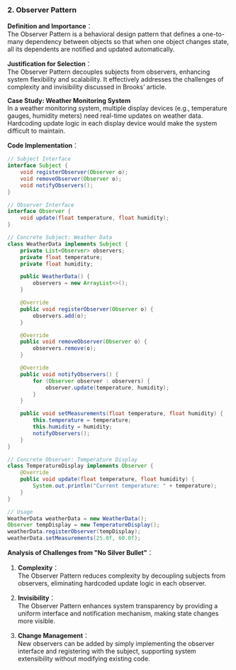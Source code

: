 ### 2. Observer Pattern

**Definition and Importance**：  
The Observer Pattern is a behavioral design pattern that defines a one-to-many dependency between objects so that when one object changes state, all its dependents are notified and updated automatically.

**Justification for Selection**：  
The Observer Pattern decouples subjects from observers, enhancing system flexibility and scalability. It effectively addresses the challenges of complexity and invisibility discussed in Brooks’ article.

**Case Study: Weather Monitoring System**  
In a weather monitoring system, multiple display devices (e.g., temperature gauges, humidity meters) need real-time updates on weather data. Hardcoding update logic in each display device would make the system difficult to maintain.

**Code Implementation**：  
```java  
// Subject Interface  
interface Subject {  
    void registerObserver(Observer o);  
    void removeObserver(Observer o);  
    void notifyObservers();  
}  

// Observer Interface  
interface Observer {  
    void update(float temperature, float humidity);  
}  

// Concrete Subject: Weather Data  
class WeatherData implements Subject {  
    private List<Observer> observers;  
    private float temperature;  
    private float humidity;  

    public WeatherData() {  
        observers = new ArrayList<>();  
    }  

    @Override  
    public void registerObserver(Observer o) {  
        observers.add(o);  
    }  

    @Override  
    public void removeObserver(Observer o) {  
        observers.remove(o);  
    }  

    @Override  
    public void notifyObservers() {  
        for (Observer observer : observers) {  
            observer.update(temperature, humidity);  
        }  
    }  

    public void setMeasurements(float temperature, float humidity) {  
        this.temperature = temperature;  
        this.humidity = humidity;  
        notifyObservers();  
    }  
}  

// Concrete Observer: Temperature Display  
class TemperatureDisplay implements Observer {  
    @Override  
    public void update(float temperature, float humidity) {  
        System.out.println("Current temperature: " + temperature);  
    }  
}  

// Usage  
WeatherData weatherData = new WeatherData();  
Observer tempDisplay = new TemperatureDisplay();  
weatherData.registerObserver(tempDisplay);  
weatherData.setMeasurements(25.0f, 60.0f);  
```

**Analysis of Challenges from "No Silver Bullet"**：  
1. **Complexity**：  
   The Observer Pattern reduces complexity by decoupling subjects from observers, eliminating hardcoded update logic in each observer.

2. **Invisibility**：  
   The Observer Pattern enhances system transparency by providing a uniform interface and notification mechanism, making state changes more visible.

3. **Change Management**：  
   New observers can be added by simply implementing the observer interface and registering with the subject, supporting system extensibility without modifying existing code.
